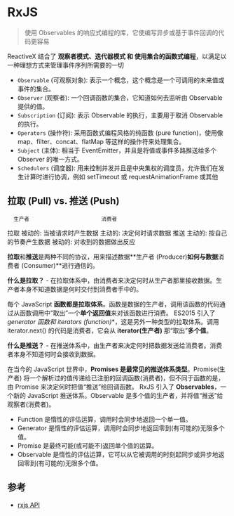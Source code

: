 # RxJS

> 使用 Observables 的响应式编程的库，它使编写异步或基于事件回调的代码更容易

ReactiveX 结合了 **观察者模式、迭代器模式 和 使用集合的函数式编程**，以满足以一种理想方式来管理事件序列所需要的一切

- `Observable` (可观察对象): 表示一个概念，这个概念是一个可调用的未来值或事件的集合。
- `Observer` (观察者): 一个回调函数的集合，它知道如何去监听由 Observable 提供的值。
- `Subscription` (订阅): 表示 Observable 的执行，主要用于取消 Observable 的执行。
- `Operators` (操作符): 采用函数式编程风格的纯函数 (pure function)，使用像 map、filter、concat、flatMap 等这样的操作符来处理集合。
- `Subject` (主体): 相当于 EventEmitter，并且是将值或事件多路推送给多个 Observer 的唯一方式。
- `Schedulers` (调度器): 用来控制并发并且是中央集权的调度员，允许我们在发生计算时进行协调，例如 setTimeout 或 requestAnimationFrame 或其他

## 拉取 (Pull) vs. 推送 (Push)

      生产者                       消费者
拉取  被动的: 当被请求时产生数据     主动的: 决定何时请求数据
推送  主动的: 按自己的节奏产生数据   被动的: 对收到的数据做出反应

**拉取**和**推送**是两种不同的协议，用来描述数据**生产者 (Producer)**如何与数据**消费者 (Consumer)**进行通信的。

**什么是拉取？** - 在拉取体系中，由消费者来决定何时从生产者那里接收数据。生产者本身不知道数据是何时交付到消费者手中的。

每个 JavaScript **函数都是拉取体系**。函数是数据的生产者，调用该函数的代码通过从函数调用中“取出”一个**单个返回值**来对该函数进行消费。
ES2015 引入了 **generator 函数和 iterators (function*)**，这是另外一种类型的拉取体系。调用 iterator.next() 的代码是消费者，它会从 **iterator(生产者)** 那“取出”**多个值**。

**什么是推送？** - 在推送体系中，由生产者来决定何时把数据发送给消费者。消费者本身不知道何时会接收到数据。

在当今的 JavaScript 世界中，**Promises 是最常见的推送体系类型**。Promise(生产者) 将一个解析过的值传递给已注册的回调函数(消费者)，但不同于函数的是，由 Promise 来决定何时把值“推送”给回调函数。
RxJS 引入了 **Observables**，一个新的 JavaScript 推送体系。Observable 是多个值的生产者，并将值“推送”给观察者(消费者)。

- Function 是惰性的评估运算，调用时会同步地返回一个单一值。
- Generator 是惰性的评估运算，调用时会同步地返回零到(有可能的)无限多个值。
- Promise 是最终可能(或可能不)返回单个值的运算。
- Observable 是惰性的评估运算，它可以从它被调用的时刻起同步或异步地返回零到(有可能的)无限多个值。

## 参考

- [rxjs API](https://rxjs.dev/api)
